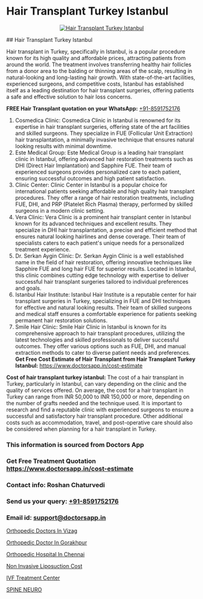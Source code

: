# Hair Transplant Turkey Istanbul

<p align="center">
  <a href="https://doctorsapp.co.in/uploads/treatment_image/Finding%20the%20best%20hair%20clinic.jpg">
    <img src="https://doctorsapp.co.in/treatment/hair-transplant" alt="Hair Transplant Turkey Istanbul">
  </a>
</p>
## Hair Transplant Turkey Istanbul

Hair transplant in Turkey, specifically in Istanbul, is a popular procedure known for its high quality and affordable prices, attracting patients from around the world. The treatment involves transferring healthy hair follicles from a donor area to the balding or thinning areas of the scalp, resulting in natural-looking and long-lasting hair growth. With state-of-the-art facilities, experienced surgeons, and competitive costs, Istanbul has established itself as a leading destination for hair transplant surgeries, offering patients a safe and effective solution to hair loss concerns.

**FREE Hair Transplant quotation on your WhatsApp:**  [+91-8591752176](https://api.whatsapp.com/send?phone=8591752176)

1) Cosmedica Clinic: Cosmedica Clinic in Istanbul is renowned for its expertise in hair transplant surgeries, offering state of the art facilities and skilled surgeons. They specialize in FUE (Follicular Unit Extraction) hair transplantation, a minimally invasive technique that ensures natural looking results with minimal downtime.
2) Este Medical Group: Este Medical Group is a leading hair transplant clinic in Istanbul, offering advanced hair restoration treatments such as DHI (Direct Hair Implantation) and Sapphire FUE. Their team of experienced surgeons provides personalized care to each patient, ensuring successful outcomes and high patient satisfaction.
3) Clinic Center: Clinic Center in Istanbul is a popular choice for international patients seeking affordable and high quality hair transplant procedures. They offer a range of hair restoration treatments, including FUE, DHI, and PRP (Platelet Rich Plasma) therapy, performed by skilled surgeons in a modern clinic setting.
4) Vera Clinic: Vera Clinic is a prominent hair transplant center in Istanbul known for its advanced techniques and excellent results. They specialize in DHI hair transplantation, a precise and efficient method that ensures natural looking hairlines and dense coverage. Their team of specialists caters to each patient's unique needs for a personalized treatment experience.
5) Dr. Serkan Aygin Clinic: Dr. Serkan Aygin Clinic is a well established name in the field of hair restoration, offering innovative techniques like Sapphire FUE and long hair FUE for superior results. Located in Istanbul, this clinic combines cutting edge technology with expertise to deliver successful hair transplant surgeries tailored to individual preferences and goals.
6) Istanbul Hair Institute: Istanbul Hair Institute is a reputable center for hair transplant surgeries in Turkey, specializing in FUE and DHI techniques for effective and natural looking results. Their team of skilled surgeons and medical staff ensures a comfortable experience for patients seeking permanent hair restoration solutions.
7) Smile Hair Clinic: Smile Hair Clinic in Istanbul is known for its comprehensive approach to hair transplant procedures, utilizing the latest technologies and skilled professionals to deliver successful outcomes. They offer various options such as FUE, DHI, and manual extraction methods to cater to diverse patient needs and preferences.
**Get Free Cost Estimate of Hair Transplant from Hair Transplant Turkey Istanbul:** https://www.doctorsapp.in/cost-estimate

**Cost of hair transplant turkey istanbul:**
The cost of a hair transplant in Turkey, particularly in Istanbul, can vary depending on the clinic and the quality of services offered. On average, the cost for a hair transplant in Turkey can range from INR 50,000 to INR 150,000 or more, depending on the number of grafts needed and the technique used. It is important to research and find a reputable clinic with experienced surgeons to ensure a successful and satisfactory hair transplant procedure. Other additional costs such as accommodation, travel, and post-operative care should also be considered when planning for a hair transplant in Turkey.

### This information is sourced from Doctors App 
### Get Free Treatment Quotation https://www.doctorsapp.in/cost-estimate
### Contact info: Roshan Chaturvedi 
### Send us your query: [+91-8591752176](https://api.whatsapp.com/send?phone=8591752176) 
### Email id: support@doctorsapp.in

[Orthopedic Doctors In Vizag](https://www.linkedin.com/pulse/orthopedic-doctors-vizag-doctorsappin-lecpc?trackingId=3XZmZBsnU1urzwOTxOjGrQ%3D%3D&lipi=urn%3Ali%3Apage%3Ad_flagship3_company_admin%3BcTUR6naWQkWjeA%2BR15noZQ%3D%3D)

[Orthopedic Doctor In Gorakhpur](https://www.linkedin.com/pulse/orthopedic-doctor-gorakhpur-knee-replacement-treatment-i1z3e?trackingId=j4SZx%2BShD2eULoXOyQaLvQ%3D%3D&lipi=urn%3Ali%3Apage%3Ad_flagship3_company_admin%3BII%2FSNcWiSiigR90SV5cfEQ%3D%3D)

[Orthopedic Hospital In Chennai](https://medium.com/@vanshmehar12/orthopedic-hospital-in-chennai-40784b11f229)

[Non Invasive Liposuction Cost](https://medium.com/@manish632504/non-invasive-liposuction-cost-f85bf6ae465a)

[IVF Treatment Center](https://doctors-apps.github.io/doctorsapp/ivf-treatment-center)

[SPINE NEURO](https://doctors-apps.github.io/doctorsapp/spine-neuro)

